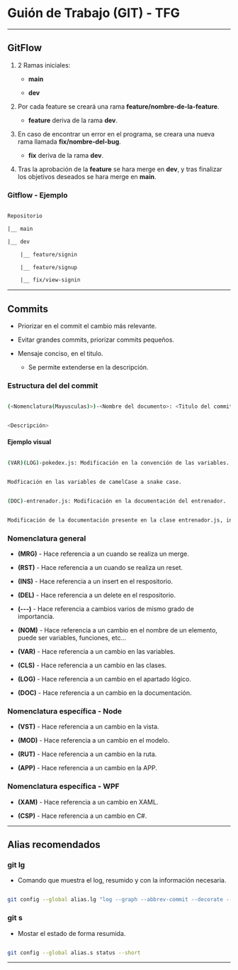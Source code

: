 # Guión de Trabajo (GIT) - TFG


---


## GitFlow


1. 2 Ramas iniciales:

   - **main**

   - **dev**

2. Por cada feature se creará una rama **feature/nombre-de-la-feature**.

   - **feature** deriva de la rama **dev**.

3. En caso de encontrar un error en el programa, se creara una nueva rama llamada **fix/nombre-del-bug**.

   - **fix** deriva de la rama **dev**.

4. Tras la aprobación de la **feature** se hara merge en **dev**, y tras finalizar los objetivos deseados se hara merge en **main**.


### Gitflow - Ejemplo


```txt

Repositorio

|__ main

|__ dev

    |__ feature/signin

    |__ feature/signup

    |__ fix/view-signin

```


---
  

## Commits


- Priorizar en el commit el cambio más relevante.

- Evitar grandes commits, priorizar commits pequeños.

- Mensaje conciso, en el titulo.

  - Se permite extenderse en la descripción.


### Estructura del del commit


```bash

(<Nomenclatura(Mayusculas)>)-<Nombre del documento>: <Titulo del commit>


<Descripción>

```


#### Ejemplo visual


```bash

(VAR)(LOG)-pokedex.js: Modificación en la convención de las variables.


Modficación en las variables de camelCase a snake case.

```


```bash

(DOC)-entrenador.js: Modificación en la documentación del entrenador.


Modificación de la documentación presente en la clase entrenador.js, indicando y detallando de forma más clara y concisa que hace cada uno de los atributos presentes.

```


### Nomenclatura general


- **(MRG)** - Hace referencia a un cuando se realiza un merge.

- **(RST)** - Hace referencia a un cuando se realiza un reset.

- **(INS)** - Hace referencia a un insert en el respositorio.

- **(DEL)** - Hace referencia a un delete en el respositorio.

- **(---)** - Hace referencia a cambios varios de mismo grado de importancia.

- **(NOM)** - Hace referencia a un cambio en el nombre de un elemento, puede ser variables, funciones, etc...

- **(VAR)** - Hace referencia a un cambio en las variables.

- **(CLS)** - Hace referencia a un cambio en las clases.

- **(LOG)** - Hace referencia a un cambio en el apartado lógico.

- **(DOC)** - Hace referencia a un cambio en la documentación.

 

### Nomenclatura específica - Node


- **(VST)** - Hace referencia a un cambio en la vista.

- **(MOD)** - Hace referencia a un cambio en el modelo.

- **(RUT)** - Hace referencia a un cambio en la ruta.

- **(APP)** - Hace referencia a un cambio en la APP.


### Nomenclatura específica - WPF


- **(XAM)** - Hace referencia a un cambio en XAML.

- **(CSP)** - Hace referencia a un cambio en C#.


---


## Alias recomendados


### git lg


- Comando que muestra el log, resumido y con la información necesaria.


```bash

git config --global alias.lg "log --graph --abbrev-commit --decorate --format=format:'%C(bold blue)%h%C(reset) - %C(bold green)(%ar)%C(reset) %C(white)%s%C(reset) %C(dim white)- %an%C(reset)%C(bold yellow)%d%C(reset)' --all"

```


### git s


- Mostar el estado de forma resumida.


```bash

git config --global alias.s status --short

```


---
